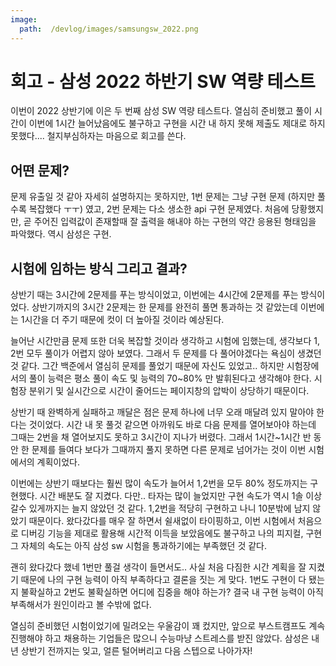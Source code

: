 ```yaml
---
image:
  path:  /devlog/images/samsungsw_2022.png  
---
```


# 회고 - 삼성 2022 하반기 SW 역량 테스트



이번이 2022 상반기에 이은 두 번째 삼성 SW 역량 테스트다. 열심히 준비했고 풀이 시간이 이번에 1시간 늘어났음에도 불구하고 구현을 시간 내 하지 못해 제출도 제대로 하지 못했다.... 철지부심하자는 마음으로 회고를 쓴다.



## 어떤 문제?

문제 유출일 것 같아 자세히 설명하지는 못하지만, 1번 문제는 그냥 구현 문제 (하지만 풀수록 복잡했다 ㅜㅜ) 였고, 2번 문제는 다소 생소한 api 구현 문제였다. 처음에 당황했지만, 곧 주어진 입력값이 존재할때 잘 출력을 해내야 하는 구현의 약간 응용된 형태임을 파악했다. 역시 삼성은 구현.

## 시험에 임하는 방식 그리고 결과?

상반기 때는 3시간에 2문제를 푸는 방식이었고, 이번에는 4시간에 2문제를 푸는 방식이었다. 상반기까지의 3시간 2문제는 한 문제를 완전히 풀면 통과하는 것 같았는데 이번에는 1시간을 더 주기 때문에 컷이 더 높아질 것이라 예상된다. 

늘어난 시간만큼 문제 또한 더욱 복잡할 것이라 생각하고 시험에 임했는데, 생각보다 1, 2번 모두 풀이가 어렵지 않아 보였다. 그래서 두 문제를 다 풀어야겠다는 욕심이 생겼던 것 같다. 그간 백준에서 열심히 문제를 풀었기 때문에 자신도 있었고.. 하지만 시험장에서의 풀이 능력은 평소 풀이 속도 및 능력의 70~80% 만 발휘된다고 생각해야 한다. 시험장 분위기 및 실시간으로 시간이 줄어드는 페이지창의 압박이 상당하기 때문이다. 

상반기 때 완벽하게 실패하고 깨달은 점은 문제 하나에 너무 오래 매달려 있지 말아야 한다는 것이었다. 시간 내 못 풀것 같으면 아까워도 바로 다음 문제를 열어보아야 하는데 그때는 2번을 채 열어보지도 못하고 3시간이 지나가 버렸다. 그래서 1시간~1시간 반 동안 한 문제를 들여다 보다가 그때까지 풀지 못하면 다른 문제로 넘어가는 것이 이번 시험에서의 계획이었다.

이번에는 상반기 때보다는 훨씬 많이 속도가 늘어서 1,2번을 모두 80% 정도까지는 구현했다. 시간 배분도 잘 지켰다. 다만.. 타자는 많이 늘었지만 구현 속도가 역시 1솔 이상 갈수 있게까지는 늘지 않았던 것 같다. 1,2번을 적당히 구현하고 나니 10분밖에 남지 않았기 때문이다. 왔다갔다를 매우 잘 하면서 쉴새없이 타이핑하고, 이번 시험에서 처음으로 디버깅 기능을 제대로 활용해 시간적 이득을 보았음에도 불구하고 나의 피지컬, 구현 그 자체의 속도는 아직 삼성 sw 시험을 통과하기에는 부족했던 것 같다. 

괜히 왔다갔다 했네 1번만 풀걸 생각이 들면서도.. 사실 처음 다짐한 시간 계획을 잘 지켰기 때문에 나의 구현 능력이 아직 부족하다고 결론을 짓는 게 맞다. 1번도 구현이 다 됐는지 불확실하고 2번도 불확실하면 어디에 집중을 해야 하는가? 결국 내 구현 능력이 아직 부족해서가 원인이라고 볼 수밖에 없다. 

열심히 준비했던 시험이었기에 밀려오는 우울감이 꽤 컸지만, 앞으로 부스트캠프도 계속 진행해야 하고 채용하는 기업들은 많으니 수능마냥 스트레스를 받진 않았다. 삼성은 내년 상반기 전까지는 잊고, 얼른 털어버리고 다음 스텝으로 나아가자! 





